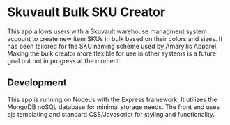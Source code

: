 # Skuvault Bulk SKU Creator

This app allows users with a Skuvault warehouse managment system account to create new item SKUs in bulk based on their colors and sizes. It has been tailored for the SKU naming scheme used by Amaryllis Apparel. Making the bulk creator more flexible for use in other systems is a future goal but not in progress at the moment.

## Development
This app is running on NodeJs with the Express framework. It utilizes the MongoDB noSQL database for minimal storage needs. The front end uses ejs templating and standard CSS/Javascript for styling and functionality.